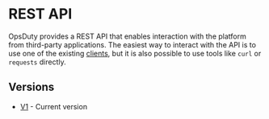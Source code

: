 # REST API

OpsDuty provides a REST API that enables interaction with the platform from
third-party applications. The easiest way to interact with the API is to use one
of the existing [clients](clients.md), but it is also possible to use tools like
`curl` or `requests` directly.

## Versions

- [V1](https://opsduty.io/api/v1) - Current version
